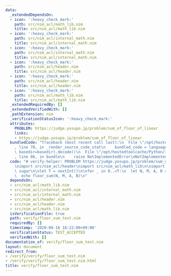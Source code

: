 ```yaml
---
data:
  _extendedDependsOn:
  - icon: ':heavy_check_mark:'
    path: src/nim_acl/math_lib.nim
    title: src/nim_acl/math_lib.nim
  - icon: ':heavy_check_mark:'
    path: src/nim_acl/internal_math.nim
    title: src/nim_acl/internal_math.nim
  - icon: ':heavy_check_mark:'
    path: src/nim_acl/internal_math.nim
    title: src/nim_acl/internal_math.nim
  - icon: ':heavy_check_mark:'
    path: src/nim_acl/header.nim
    title: src/nim_acl/header.nim
  - icon: ':heavy_check_mark:'
    path: src/nim_acl/header.nim
    title: src/nim_acl/header.nim
  - icon: ':heavy_check_mark:'
    path: src/nim_acl/math_lib.nim
    title: src/nim_acl/math_lib.nim
  _extendedRequiredBy: []
  _extendedVerifiedWith: []
  _pathExtension: nim
  _verificationStatusIcon: ':heavy_check_mark:'
  attributes:
    PROBLEM: https://judge.yosupo.jp/problem/sum_of_floor_of_linear
    links:
    - https://judge.yosupo.jp/problem/sum_of_floor_of_linear
  bundledCode: "Traceback (most recent call last):\n  File \"/opt/hostedtoolcache/Python/3.8.5/x64/lib/python3.8/site-packages/onlinejudge_verify/documentation/build.py\"\
    , line 70, in _render_source_code_stat\n    bundled_code = language.bundle(stat.path,\
    \ basedir=basedir).decode()\n  File \"/opt/hostedtoolcache/Python/3.8.5/x64/lib/python3.8/site-packages/onlinejudge_verify/languages/nim.py\"\
    , line 86, in bundle\n    raise NotImplementedError\nNotImplementedError\n"
  code: "# verify-helper: PROBLEM https://judge.yosupo.jp/problem/sum_of_floor_of_linear\n\
    \nimport src/nim_acl/header\nimport src/nim_acl/math_lib\n\nimport sequtils, strutils,\
    \ sugar\n\nlet T = nextInt()\n\nfor _ in 0..<T:\n  let N, M, A, B = nextInt()\n\
    \  echo floor_sum(N, M, A, B)\n"
  dependsOn:
  - src/nim_acl/math_lib.nim
  - src/nim_acl/internal_math.nim
  - src/nim_acl/internal_math.nim
  - src/nim_acl/header.nim
  - src/nim_acl/header.nim
  - src/nim_acl/math_lib.nim
  isVerificationFile: true
  path: verify/floor_sum_test.nim
  requiredBy: []
  timestamp: '2020-09-16 18:22:00+09:00'
  verificationStatus: TEST_ACCEPTED
  verifiedWith: []
documentation_of: verify/floor_sum_test.nim
layout: document
redirect_from:
- /verify/verify/floor_sum_test.nim
- /verify/verify/floor_sum_test.nim.html
title: verify/floor_sum_test.nim
---
```


